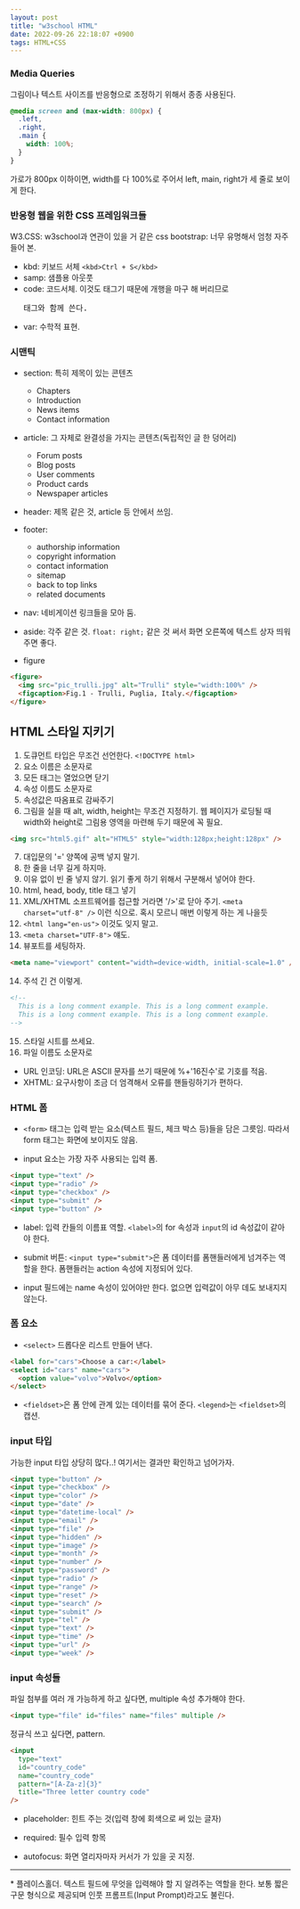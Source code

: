 ```yaml
---
layout: post
title: "w3school HTML"
date: 2022-09-26 22:18:07 +0900
tags: HTML+CSS
---
```


### Media Queries

그림이나 텍스트 사이즈를 반응형으로 조정하기 위해서 종종 사용된다.

```css
@media screen and (max-width: 800px) {
  .left,
  .right,
  .main {
    width: 100%;
  }
}
```

가로가 800px 이하이면, width를 다 100%로 주어서 left, main, right가 세 줄로 보이게 한다.

### 반응형 웹을 위한 CSS 프레임워크들

W3.CSS: w3school과 연관이 있을 거 같은 css
bootstrap: 너무 유명해서 엄청 자주 들어 본.

- kbd: 키보드 서체 `<kbd>Ctrl + S</kbd>`
- samp: 샘플용 아웃풋
- code: 코드서체. 이것도 태그기 때문에 개행을 마구 해 버리므로 <pre>태그와 함께 쓴다.
- var: 수학적 표현.

### 시맨틱

- section: 특히 제목이 있는 콘텐츠
  - Chapters
  - Introduction
  - News items
  - Contact information
- article: 그 자체로 완결성을 가지는 콘텐츠(독립적인 글 한 덩어리)
  - Forum posts
  - Blog posts
  - User comments
  - Product cards
  - Newspaper articles
- header: 제목 같은 것, article 등 안에서 쓰임.
- footer:

  - authorship information
  - copyright information
  - contact information
  - sitemap
  - back to top links
  - related documents

- nav: 네비게이션 링크들을 모아 둠.
- aside: 각주 같은 것. `float: right;` 같은 것 써서 화면 오른쪽에 텍스트 상자 띄워 주면 좋다.
- figure

```html
<figure>
  <img src="pic_trulli.jpg" alt="Trulli" style="width:100%" />
  <figcaption>Fig.1 - Trulli, Puglia, Italy.</figcaption>
</figure>
```

## HTML 스타일 지키기

1. 도큐먼트 타입은 무조건 선언한다. `<!DOCTYPE html>`
2. 요소 이름은 소문자로
3. 모든 태그는 열었으면 닫기
4. 속성 이름도 소문자로
5. 속성값은 따옴표로 감싸주기
6. 그림을 실을 때 alt, width, height는 무조건 지정하기. 웹 페이지가 로딩될 때 width와 height로 그림용 영역을 마련해 두기 때문에 꼭 필요.

```html
<img src="html5.gif" alt="HTML5" style="width:128px;height:128px" />
```

7. 대입문의 '=' 양쪽에 공백 넣지 말기.
8. 한 줄을 너무 길게 하지마.
9. 이유 없이 빈 줄 넣지 않기. 읽기 좋게 하기 위해서 구분해서 넣어야 한다.
10. html, head, body, title 태그 넣기
11. XML/XHTML 소프트웨어를 접근할 거라면 '/>'로 닫아 주기. `<meta charset="utf-8" />` 이런 식으로. 혹시 모르니 매번 이렇게 하는 게 나을듯
12. `<html lang="en-us">` 이것도 잊지 말고.
13. `<meta charset="UTF-8">` 얘도.
14. 뷰포트를 세팅하자.

```html
<meta name="viewport" content="width=device-width, initial-scale=1.0" />
```

14. 주석 긴 건 이렇게.

```html
<!--
  This is a long comment example. This is a long comment example.
  This is a long comment example. This is a long comment example.
-->
```

15. 스타일 시트를 쓰세요.
16. 파일 이름도 소문자로

- URL 인코딩: URL은 ASCII 문자를 쓰기 때문에 %+'16진수'로 기호를 적음.
- XHTML: 요구사항이 조금 더 엄격해서 오류를 핸들링하기가 편하다.

### HTML 폼

- `<form>` 태그는 입력 받는 요소(텍스트 필드, 체크 박스 등)들을 담은 그릇임. 따라서 form 태그는 화면에 보이지도 않음.

- input 요소는 가장 자주 사용되는 입력 폼.

```html
<input type="text" />
<input type="radio" />
<input type="checkbox" />
<input type="submit" />
<input type="button" />
```

- label: 입력 칸들의 이름표 역할. `<label>`의 for 속성과 `input`의 id 속성값이 같아야 한다.

- submit 버튼: `<input type="submit">`은 폼 데이터를 폼핸들러에게 넘겨주는 역할을 한다. 폼핸들러는 action 속성에 지정되어 있다.

- input 필드에는 name 속성이 있어야만 한다. 없으면 입력값이 아무 데도 보내지지 않는다.

### 폼 요소

- `<select>` 드롭다운 리스트 만들어 낸다.

```html
<label for="cars">Choose a car:</label>
<select id="cars" name="cars">
  <option value="volvo">Volvo</option>
</select>
```

- `<fieldset>`은 폼 안에 관계 있는 데이터를 묶어 준다. `<legend>`는 `<fieldset>`의 캡션.

### input 타입

가능한 input 타입 상당히 많다..! 여기서는 결과만 확인하고 넘어가자.

```html
<input type="button" />
<input type="checkbox" />
<input type="color" />
<input type="date" />
<input type="datetime-local" />
<input type="email" />
<input type="file" />
<input type="hidden" />
<input type="image" />
<input type="month" />
<input type="number" />
<input type="password" />
<input type="radio" />
<input type="range" />
<input type="reset" />
<input type="search" />
<input type="submit" />
<input type="tel" />
<input type="text" />
<input type="time" />
<input type="url" />
<input type="week" />
```

### input 속성들

파일 첨부를 여러 개 가능하게 하고 싶다면, multiple 속성 추가해야 한다.

```html
<input type="file" id="files" name="files" multiple />
```

정규식 쓰고 싶다면, pattern.

```html
<input
  type="text"
  id="country_code"
  name="country_code"
  pattern="[A-Za-z]{3}"
  title="Three letter country code"
/>
```

- placeholder: 힌트 주는 것(입력 창에 회색으로 써 있는 글자)

- required: 필수 입력 항목

- autofocus: 화면 열리자마자 커서가 가 있을 곳 지정.

<hr />
* 플레이스홀더. 텍스트 필드에 무엇을 입력해야 할 지 알려주는 역할을 한다. 보통 짧은 구문 형식으로 제공되며 인풋 프롬프트(Input Prompt)라고도 불린다.
